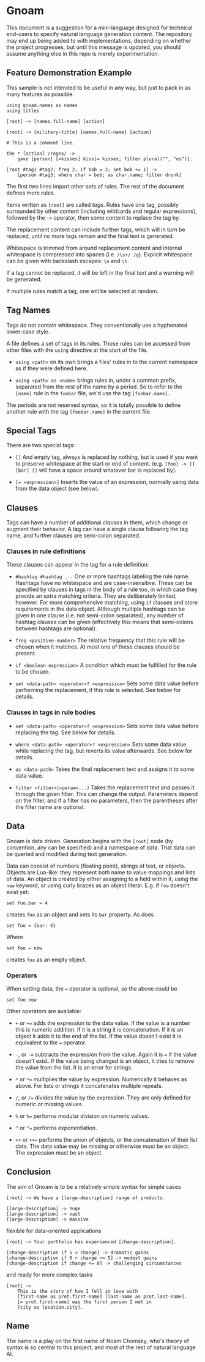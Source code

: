 Gnoam
=====

This document is a suggestion for a mini-language designed for
technical end-users to specify natural language generation
content. The repository may end up being added to with
implementations, depending on whether the project progresses, but
until this message is updated, you should assume anything else in this
repo is merely experimentation.

Feature Demonstration Example
---

This sample is not intended to be useful in any way, but just to pack
in as many features as possible.

    using gnoam.names as names
    using titles

    [root] -> [names.full-name] [action]

    [root] -> [military-title] [names.full-name] [action]

    # This is a comment line.

    the * [action] /regex/ ->
        gave [person] [=kisses] kiss[= kisses; filter plural("", "es")].

    [root #tag1 #tag2; freq 2; if bob = 2; set bob += 1] ->
        [person #tag3; where char = bob; as char.name; filter drunk]

The first two lines import other sets of rules. The rest of the
document defines more rules.

Items written as `[root]` are called *tags*. Rules have one tag,
possibly surrounded by other content (including wildcards and regular
expressions), followed by the `->` operator, then some content to
replace the tag by.

The replacement content can include further tags, which will in turn
be replaced, until no more tags remain and the final text is
generated.

Whitespace is trimmed from around replacement content and internal
whitespace is compressed into spaces (i.e. `/\s+/ /g`). Explicit
whitespace can be given with backslash escapes: `\n` and `\t`.

If a tag cannot be replaced, it will be left in the final text and a
warning will be generated.

If multiple rules match a tag, one will be selected at random.

Tag Names
---

Tags do not contain whitespace. They conventionally use a hyphenated
lower-case style.

A file defines a set of tags in its rules. Those rules can be accessed
from other files with the `using` directive at the start of the file.

- `using <path>` on its own brings a files' rules in to the current
  namespace as if they were defined here.

- `using <path> as <name>` brings rules in, under a common prefix,
  separated from the rest of the name by a period. So to refer to the
  `[name]` rule in the `foobar` file, we'd use the tag
  `[foobar.name]`.

The periods are not reserved syntax, so it is totally possible to
define another rule with the tag `[foobar.name]` in the current file.


Special Tags
---

There are two special tags:

- `[]` And empty tag, always is replaced by nothing, but is used if
  you want to preserve whitespace at the start or end of
  content. (e.g. `[foo] -> [] [bar] []` will have a space around
  whatever bar is replaced by).

- `[= <expression>]` Inserts the value of an expression, normally
  using data from the data object (see below).

Clauses
---

Tags can have a number of additional *clauses* in them, which change
or augment their behavior. A tag can have a single clause following
the tag name, and further clauses are semi-colon separated.

### Clauses in rule definitions

These clauses can appear in the tag for a rule definition:

- `#hashtag #hashtag ...` One or more hashtags labeling the rule
  name. Hashtags have no whitespace and are case-insensitive. These
  can be specified by clauses in tags in the body of a rule too, in
  which case they provide an extra matching criteria. They are
  deliberately limited, however. For more comprehensive matching,
  using `if` clauses and store requirements in the data
  object. Although multiple hashtags can be given in one clause
  (i.e. not semi-colon separated), any number of hashtag clauses can
  be given (effectively this means that semi-colons between hashtags
  are optional).

- `freq <positive-number>` The relative frequency that this rule will
  be chosen when it matches. At most one of these clauses should be
  present.

- `if <boolean-expression>` A condition which must be fulfilled for
  the rule to be chosen.

- `set <data-path> <operator>? <expression>` Sets some data value
  before performing the replacement, if this rule is selected. See
  below for details.

### Clauses in tags in rule bodies

- `set <data-path> <operator>? <expression>` Sets some data value
  before replacing the tag. See below for details.

- `where <data-path> <operator>? <expression>` Sets some data value
  while replacing the tag, but reverts its value afterwards. See below
  for details.

- `as <data-path>` Takes the final replacement text and assigns it to
  some data value.

- `filter <filter>(<param>...)` Takes the replacement text and passes
  it through the given filter. This can change the output. Parameters
  depend on the filter, and if a filter has no parameters, then the
  parentheses after the filter name are optional.

Data
---

Gnoam is data driven. Generation begins with the `[root]` node (by
convention, any can be specified) and a namespace of data. That data
can be queried and modified during text generation.

Data can consist of numbers (floating point), strings of text, or
objects. Objects are Lua-like: they represent both name to value
mappings and lists of data. An object is created by either assigning
to a field within it, using the `new` keyword, or using curly braces
as an object literal. E.g. if `foo` doesn't exist yet:

    set foo.bar = 4

creates `foo` as an object and sets its `bar` property. As does

    set foo = {bar: 4}

Where

    set foo = new

creates `foo` as an empty object.

### Operators

When setting data, the `=` operator is optional, so the above could be

    set foo new

Other operators are available:

- `+` or `+=` adds the expression to the data value. If the value is a
  number this is numeric addition. If it is a string it is
  concatenation. If it is an object it adds it to the end of the
  list. If the value doesn't exist it is equivalent to the `=`
  operator.

- `-`, or `-=` subtracts the expression from the value. Again it is
  `=` if the value doesn't exist. If the value being changed is an
  object, it tries to remove the value from the list. It is an error
  for strings.

- `*` or `*=` multiplies the value by expression. Numerically it
  behaves as above. For lists or strings it concatenates multiple
  repeats.

- `/`, or `/=` divides the value by the expression. They are only
  defined for numeric or missing values.

- `%` or `%=` performs modular division on numeric values.

- `^` or `^=` performs exponentiation.

- `++` or `++=` performs the union of objects, or the concatenation of
  their list data. The data value may be missing or otherwise must be
  an object. The expression must be an object.

Conclusion
---

The aim of Gnoam is to be a relatively simple syntax for simple cases

    [root] -> We have a [large-description] range of products.

    [large-description] -> huge
    [large-description] -> vast
    [large-description] -> massive

flexible for data-oriented applications

    [root] -> Your portfolio has experienced [change-description].

    [change-description if 5 < change] -> dramatic gains
    [change-description if 0 < change <= 5] -> modest gains
    [change-description if change <= 0] -> challenging circumstances

and ready for more complex tasks

    [root] ->
        This is the story of how I fell in love with
        [first-name as prot.first-name] [last-name as prot.last-name].
        [= prot.first-name] was the first person I met in
        [city as location.city].

Name
---

The name is a play on the first name of Noam Chomsky, who's theory of
syntax is so central to this project, and most of the rest of natural
language AI.
